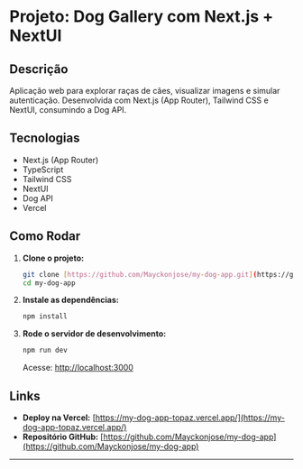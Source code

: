 # Projeto: Dog Gallery com Next.js + NextUI

## Descrição

Aplicação web para explorar raças de cães, visualizar imagens e simular autenticação. Desenvolvida com Next.js (App Router), Tailwind CSS e NextUI, consumindo a Dog API.

## Tecnologias

-   Next.js (App Router)
-   TypeScript
-   Tailwind CSS
-   NextUI
-   Dog API
-   Vercel

## Como Rodar

1.  **Clone o projeto:**
    ```bash
    git clone [https://github.com/Mayckonjose/my-dog-app.git](https://github.com/Mayckonjose/my-dog-app.git)
    cd my-dog-app
    ```
2.  **Instale as dependências:**
    ```bash
    npm install
    ```
3.  **Rode o servidor de desenvolvimento:**
    ```bash
    npm run dev
    ```
    Acesse: [http://localhost:3000](http://localhost:3000)

## Links

-   **Deploy na Vercel:** [https://my-dog-app-topaz.vercel.app/](https://my-dog-app-topaz.vercel.app/)
-   **Repositório GitHub:** [https://github.com/Mayckonjose/my-dog-app](https://github.com/Mayckonjose/my-dog-app)

---
